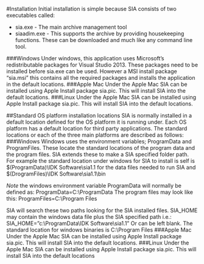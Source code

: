 #Installation
Initial installation is simple because SIA consists of two executables called:
* sia.exe - The main archive management tool
* siaadim.exe - This supports the archive by providing housekeeping functions.
These can be downloaded and much like any command line tool.


###Windows
Under windows, this application uses Microsoft’s redistributable packages for Visual Studio 2013. These packages need to be installed before sia.exe can be used. However a MSI install package “sia.msi”  this contains all the required packages and installs the application in the default locations.
###Apple Mac
Under the Apple Mac SIA can be installed using Apple Install package sia.pic. This will install SIA into the default locations. 
###Linux
Under the Apple Mac SIA can be installed using Apple Install package sia.pic. This will install SIA into the default locations. 

##Standard OS platform installation locations
SIA is normally installed in a default location defined for the OS platform it is running under. Each OS platform has a default location for third party applications. The standard locations or each of the three main platforms are described as follows:
###Windows
Windows uses the environment variables; ProgramData and ProgramFiles. These locate the standard locations of the program data and the program files. SIA extends these to make a SIA specified folder path. For example the standard location under windows for SIA to install is self is $(ProgramData)\IDK Software\sia1.1 for the data files needed to run SIA and $(DrogramFiles)\IDK Software\sia1.1\bin

_Note_ the windows environment variable ProgramData will normally be defined as:
ProgramData=C:\ProgramData
The program files may look like this:
ProgramFiles=C:\Program Files

SIA will search these two paths looking for the SIA installed files. SIA_HOME may contain the windows data file plus the SIA specified path i.e.:
SIA_HOME=”c:\ProgramData\IDK Software\sia1.1”
Or can be left blank.
The standard location for windows binaries is C:\Program Files
###Apple Mac
Under the Apple Mac SIA can be installed using Apple Install package sia.pic. This will install SIA into the default locations. 
###Linux
Under the Apple Mac SIA can be installed using Apple Install package sia.pic. This will install SIA into the default locations
 

